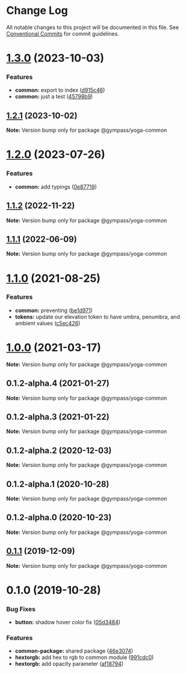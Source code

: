 # Change Log

All notable changes to this project will be documented in this file.
See [Conventional Commits](https://conventionalcommits.org) for commit guidelines.

# [1.3.0](https://github.com/Gympass/yoga/compare/@gympass/yoga-common@1.2.1...@gympass/yoga-common@1.3.0) (2023-10-03)


### Features

* **common:** export to index ([d915c46](https://github.com/Gympass/yoga/commit/d915c46444df3efc7d3b8adfa676385fede91ede))
* **common:** just a test ([45798b9](https://github.com/Gympass/yoga/commit/45798b95f0db90fc020dce707fe0841b12a2179d))





## [1.2.1](https://github.com/Gympass/yoga/compare/@gympass/yoga-common@1.2.0...@gympass/yoga-common@1.2.1) (2023-10-02)

**Note:** Version bump only for package @gympass/yoga-common





# [1.2.0](https://github.com/Gympass/yoga/compare/@gympass/yoga-common@1.1.2...@gympass/yoga-common@1.2.0) (2023-07-26)


### Features

* **common:** add typings ([0e87719](https://github.com/Gympass/yoga/commit/0e87719ea4ca23aa5974b12a5080188014a12697))





## [1.1.2](https://github.com/Gympass/yoga/compare/@gympass/yoga-common@1.1.1...@gympass/yoga-common@1.1.2) (2022-11-22)

**Note:** Version bump only for package @gympass/yoga-common





## [1.1.1](https://github.com/Gympass/yoga/compare/@gympass/yoga-common@1.1.0...@gympass/yoga-common@1.1.1) (2022-06-09)

**Note:** Version bump only for package @gympass/yoga-common





# [1.1.0](https://github.com/Gympass/yoga/compare/@gympass/yoga-common@1.0.0...@gympass/yoga-common@1.1.0) (2021-08-25)


### Features

* **common:** preventing ([be1d971](https://github.com/Gympass/yoga/commit/be1d9717a604ffd65d38f8cf52a2228dc633a2ba))
* **tokens:** update our elevation token to have umbra, penumbra, and ambient values ([c5ec426](https://github.com/Gympass/yoga/commit/c5ec426902c4a2f3f52d4de24677fd1ab72bdce0))





# [1.0.0](https://github.com/Gympass/yoga/compare/@gympass/yoga-common@0.1.2-alpha.4...@gympass/yoga-common@1.0.0) (2021-03-17)

**Note:** Version bump only for package @gympass/yoga-common





## 0.1.2-alpha.4 (2021-01-27)

**Note:** Version bump only for package @gympass/yoga-common





## 0.1.2-alpha.3 (2021-01-22)

**Note:** Version bump only for package @gympass/yoga-common





## 0.1.2-alpha.2 (2020-12-03)

**Note:** Version bump only for package @gympass/yoga-common





## 0.1.2-alpha.1 (2020-10-28)

**Note:** Version bump only for package @gympass/yoga-common





## 0.1.2-alpha.0 (2020-10-23)

**Note:** Version bump only for package @gympass/yoga-common

## [0.1.1](https://github.com/Gympass/yoga/compare/@gympass/yoga-common@0.1.0...@gympass/yoga-common@0.1.1) (2019-12-09)

**Note:** Version bump only for package @gympass/yoga-common

# 0.1.0 (2019-10-28)

### Bug Fixes

- **button:** shadow hover color fix ([05d3484](https://github.com/Gympass/yoga/commit/05d3484))

### Features

- **common-package:** shared package ([46e3074](https://github.com/Gympass/yoga/commit/46e3074))
- **hextorgb:** add hex to rgb to common module ([991cdc0](https://github.com/Gympass/yoga/commit/991cdc0))
- **hextorgb:** add opacity parameter ([af18794](https://github.com/Gympass/yoga/commit/af18794))
